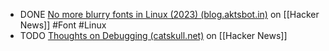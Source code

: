 - DONE [No more blurry fonts in Linux (2023) (blog.aktsbot.in)](https://news.ycombinator.com/item?id=41643573) on [[Hacker News]] #Font #Linux
- TODO [Thoughts on Debugging (catskull.net)](https://news.ycombinator.com/item?id=41643319) on [[Hacker News]]